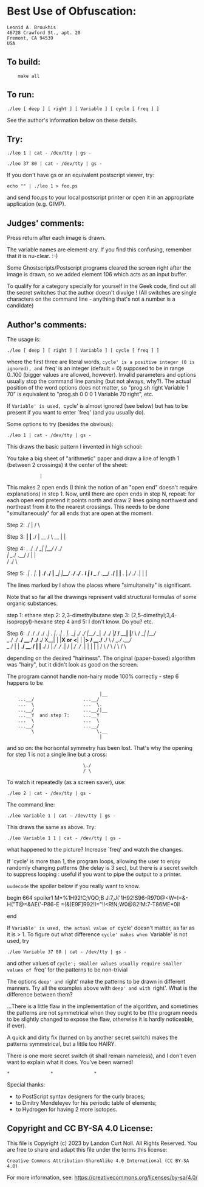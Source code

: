 # Best Use of Obfuscation:

    Leonid A. Broukhis
    46728 Crawford St., apt. 20
    Fremont, CA 94539 
    USA

## To build:

        make all

## To run:


	./leo [ deep ] [ right ] [ Variable ] [ cycle [ freq ] ]

See the author's information below on these details.

## Try:

	./leo 1 | cat - /dev/tty | gs -

   	./leo 37 80 | cat - /dev/tty | gs -

If you don't have gs or an equivalent postscript viewer, try:

	echo "" | ./leo 1 > foo.ps

and send foo.ps to your local postscript printer or open it in an appropriate
application (e.g. GIMP).


## Judges' comments:

Press return after each image is drawn.

The variable names are element-ary.  If you find this confusing,
remember that it is nu-clear.  :-)

Some Ghostscripts/Postscript programs cleared the screen right after
the image is drawn, so we added element 106 which acts as an input
buffer.

To qualify for a category specially for yourself in  the Geek code, 
find out all the secret switches that the author doesn't divulge !
(All  switches are single characters on the command line - anything that's
 not a number is a candidate)


## Author's comments:

The usage is:

	./leo [ deep ] [ right ] [ Variable ] [ cycle [ freq ] ]

where the first three are literal words, `cycle' is a positive
integer (0 is ignored), and `freq' is an integer (default = 0)
supposed to be in range 0..100 (bigger values are allowed, however).
Invalid parameters and options usually stop the command line
parsing (but not always, why?). The actual position of the word
options does not matter, so "prog.sh right Variable 1 70"
is equivalent to "prog.sh 0 0 0 1 Variable 70 right", etc.

If `Variable' is used, `cycle' is almost ignored (see below) but has
to be present if you want to enter `freq' (and you usually do).

Some options to try (besides the obvious):

	./leo 1 | cat - /dev/tty | gs -

This draws the basic pattern I invented in high school:

You take a big sheet of "arithmetic" paper and draw a line
of length 1 (between 2 crossings) it the center of the sheet:

				|

This makes 2 open ends (I think the notion of an "open end" doesn't
require explanations) in step 1. Now, until there are open ends in step N,
repeat: for each open end pretend it points north and draw 2 lines going
northwest and northeast from it to the nearest crossings. This needs to be
done "simultaneously" for all ends that are open at the moment.


Step 2:
                               \./
                                |
                               / \

Step 3:
                            __|   |__
                               \./
                                |
                            __ / \ __
                              |   |


Step 4:
                                .
                             \./ \./
                           \__|   |__/
                           /   \./   \
                                |
                           \__./ \.__/
                           /  |   |  \
                             / \./ \


Step 5:
			  ._|   .   |_.
			__|  \./ \./  |__
			   \__|   |__/
			__./   \./   \.__
			__I     |     I__
			   \__./ \.__/
			__./  |   |  \.__
			  |_./ \./ \._|
			    |       |

The lines marked by I show the places where "simultaneity" is significant.

Note that so far all the drawings represent valid
structural formulas of some organic substances.

step 1: ethane
step 2: 2,3-dimethylbutane
step 3: (2,5-dimethyl;3,4-isopropyl)-hexane
step 4 and 5: I don't know. Do you?
etc.

Step 6:
               \./     \./                 \./     \./
              ._|   .   |_.               ._|   .   |_.
           \__|  \./ \./  |__/         \__|  \./ \./  |__/
           /   \__|   |__/   \         /   \__|   |__/   \
           \__./   \./   \.__/         \__./   \./   \.__/
           X__|     |     |__X   or    <__|     |     |__>
           /   \__./ \.__/   \         /   \__./ \.__/   \
           \__./  |   |  \.__/         \__./  |   |  \.__/
           /  |_./ \./ \._|            /  |_./ \./ \._|
                |       |                   |       |
               / \     / \                 / \     / \
    
depending on the desired "hairiness". The original (paper-based)
algorithm was "hairy", but it didn't look as good on the screen.
    
The program cannot handle non-hairy mode 100% correctly - step 6 happens
to be
    
                                      |__
        ...__/                  ...__/
        ...  \                  ...  \.
        ...__/                  ...__/|__
        ...__Y  and step 7:     ...__Y
        ...  \                  ...  \
        ...__/                  ...__/
             \                       \.__
                                      |
    
and so on: the horisontal symmetry has been lost. That's why
the opening for step 1 is not a single line but a cross:
    
                                \./
                                / \
    

To watch it repeatedly (as a screen saver), use:
    
	./leo 2 | cat - /dev/tty | gs -

The command line:

	./leo Variable 1 | cat - /dev/tty | gs -

This draws the same as above. Try:
    
	./leo Variable 1 1 | cat - /dev/tty | gs -

what happened to the picture? Increase `freq' and watch the changes.

If `cycle' is more than 1, the program loops, allowing the user to
enjoy randomly changing patterns (the delay is 3 sec),
but there is a secret switch to suppress looping : useful
if you want to pipe the output to a printer.

`uudecode` the spoiler below if you really want to know.

begin 664 spoiler1
M*%1H92!C;VQO;B J:7,J('1H92!S96-R970@<W=I=&-H("T@=&AE('-P86-E
=(&)E9F]R92!I="!I<R!N;W0@82!M:7-T86ME*0II
 
end

If `Variable' is used, the actual value of `cycle' doesn't matter,
as far as it is > 1. To figure out what difference
`cycle' makes when `Variable' is not used, try

	./leo Variable 37 80 | cat - /dev/tty | gs -

and other values of `cycle'; smaller values usually require
smaller values of `freq' for the patterns to be non-trivial

The options `deep' and `right' make the patterns to be drawn in different
manners. Try all the examples above with `deep' and with `right'.
What is the difference between them?

...There is a little flaw in the implementation of the algorithm,
and sometimes the patterns are not symmetrical when they ought to be
(the program needs to be slightly changed to expose the flaw,
otherwise it is hardly noticeable, if ever).

A quick and dirty fix (turned on by another secret switch)
makes the patterns symmetrical, but a little too HAIRY.


There is one more secret switch (it shall remain nameless), and I don't
even want to explain what it does. You've been warned!


	*               *               *

Special thanks:

- to PostScript syntax designers for the curly braces;
- to Dmitry Mendeleyev for his periodic table of elements;
- to Hydrogen for having 2 more isotopes.

## Copyright and CC BY-SA 4.0 License:

This file is Copyright (c) 2023 by Landon Curt Noll.  All Rights Reserved.
You are free to share and adapt this file under the terms this license:

    Creative Commons Attribution-ShareAlike 4.0 International (CC BY-SA 4.0)

For more information, see: https://creativecommons.org/licenses/by-sa/4.0/
